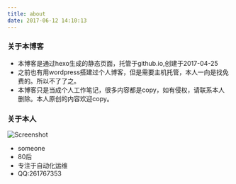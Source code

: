 ```yaml
---
title: about
date: 2017-06-12 14:10:13
---
```




### 关于本博客

* 本博客是通过hexo生成的静态页面，托管于github.io,创建于2017-04-25
* 之前也有用wordpress搭建过个人博客，但是需要主机托管，本人一向是找免费的。所以不了了之。
* 本博客只是当成个人工作笔记，很多内容都是copy，如有侵权，请联系本人删除。本人原创的内容欢迎copy。

### 关于本人

![Screenshot](https://raw.githubusercontent.com/xskh2007/xskh2007.github.io/master/img/qwer.jpg)  
 - someone  
 - 80后    
 - 专注于自动化运维  
 - QQ:261767353